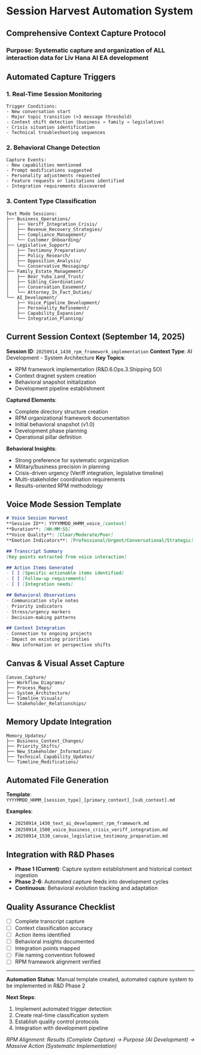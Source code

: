 # Session Harvest Automation System

## Comprehensive Context Capture Protocol

### Purpose: Systematic capture and organization of ALL interaction data for Liv Hana AI EA development

## Automated Capture Triggers

### 1. Real-Time Session Monitoring

```
Trigger Conditions:
- New conversation start
- Major topic transition (>3 message threshold)
- Context shift detection (business → family → legislative)
- Crisis situation identification
- Technical troubleshooting sequences
```

### 2. Behavioral Change Detection

```
Capture Events:
- New capabilities mentioned
- Prompt modifications suggested
- Personality adjustments requested  
- Feature requests or limitations identified
- Integration requirements discovered
```

### 3. Content Type Classification

```
Text Mode Sessions:
├── Business_Operations/
│   ├── Veriff_Integration_Crisis/
│   ├── Revenue_Recovery_Strategies/
│   ├── Compliance_Management/
│   └── Customer_Onboarding/
├── Legislative_Support/
│   ├── Testimony_Preparation/
│   ├── Policy_Research/
│   ├── Opposition_Analysis/
│   └── Conservative_Messaging/
├── Family_Estate_Management/
│   ├── Bear_Yuba_Land_Trust/
│   ├── Sibling_Coordination/
│   ├── Conservation_Easement/
│   └── Attorney_In_Fact_Duties/
└── AI_Development/
    ├── Voice_Pipeline_Development/
    ├── Personality_Refinement/
    ├── Capability_Expansion/
    └── Integration_Planning/
```

## Current Session Context (September 14, 2025)

**Session ID**: `20250914_1430_rpm_framework_implementation`
**Context Type**: AI Development - System Architecture
**Key Topics**:

- RPM framework implementation (R&D.6.Ops.3.Shipping SO)
- Context dragnet system creation
- Behavioral snapshot initialization
- Development pipeline establishment

**Captured Elements**:

- Complete directory structure creation
- RPM organizational framework documentation
- Initial behavioral snapshot (v1.0)
- Development phase planning
- Operational pillar definition

**Behavioral Insights**:

- Strong preference for systematic organization
- Military/business precision in planning
- Crisis-driven urgency (Veriff integration, legislative timeline)
- Multi-stakeholder coordination requirements
- Results-oriented RPM methodology

## Voice Mode Session Template

```markdown
# Voice Session Harvest
**Session ID**: YYYYMMDD_HHMM_voice_[context]
**Duration**: [HH:MM:SS]
**Voice Quality**: [Clear/Moderate/Poor]
**Emotion Indicators**: [Professional/Urgent/Conversational/Strategic]

## Transcript Summary
[Key points extracted from voice interaction]

## Action Items Generated
- [ ] [Specific actionable items identified]
- [ ] [Follow-up requirements]
- [ ] [Integration needs]

## Behavioral Observations
- Communication style notes
- Priority indicators
- Stress/urgency markers
- Decision-making patterns

## Context Integration
- Connection to ongoing projects
- Impact on existing priorities
- New information or perspective shifts
```

## Canvas & Visual Asset Capture

```
Canvas_Capture/
├── Workflow_Diagrams/
├── Process_Maps/
├── System_Architecture/
├── Timeline_Visuals/
└── Stakeholder_Relationships/
```

## Memory Update Integration

```
Memory_Updates/
├── Business_Context_Changes/
├── Priority_Shifts/
├── New_Stakeholder_Information/
├── Technical_Capability_Updates/
└── Timeline_Modifications/
```

## Automated File Generation

**Template**: `YYYYMMDD_HHMM_[session_type]_[primary_context]_[sub_context].md`

**Examples**:

- `20250914_1430_text_ai_development_rpm_framework.md`
- `20250914_1500_voice_business_crisis_veriff_integration.md`
- `20250914_1530_canvas_legislative_testimony_preparation.md`

## Integration with R&D Phases

- **Phase 1 (Current)**: Capture system establishment and historical context ingestion
- **Phase 2-6**: Automated capture feeds into development cycles
- **Continuous**: Behavioral evolution tracking and adaptation

## Quality Assurance Checklist

- [ ] Complete transcript capture
- [ ] Context classification accuracy
- [ ] Action items identified
- [ ] Behavioral insights documented
- [ ] Integration points mapped
- [ ] File naming convention followed
- [ ] RPM framework alignment verified

---
**Automation Status**: Manual template created, automated capture system to be implemented in R&D Phase 2

**Next Steps**:

1. Implement automated trigger detection
2. Create real-time classification system  
3. Establish quality control protocols
4. Integration with development pipeline

*RPM Alignment: Results (Complete Capture) → Purpose (AI Development) → Massive Action (Systematic Implementation)*

<!-- Last verified: 2025-10-02 -->
